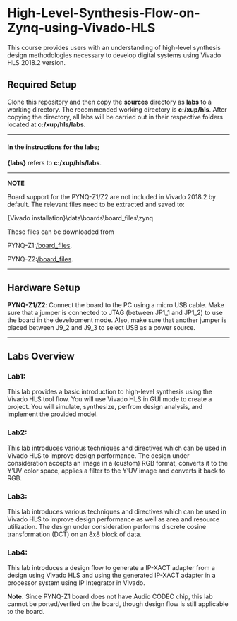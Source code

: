 # High-Level-Synthesis-Flow-on-Zynq-using-Vivado-HLS

This course provides users with an understanding of high-level synthesis design methodologies necessary to develop digital systems using Vivado HLS 2018.2 version.

## Required Setup

Clone this repository and then copy the **sources** directory as **labs** to a working directory. The recommended working directory is **c:/xup/hls**.  After copying the directory, all labs will be carried out in their respective folders located at **c:/xup/hls/labs**. 

---
#### In the instructions for the labs;

**{labs}** refers to **c:/xup/hls/labs**.

---
**NOTE**

Board support for the PYNQ-Z1/Z2 are not included in Vivado 2018.2 by default. The relevant files need to be extracted and saved to:

 {Vivado installation}\data\boards\board_files\zynq

These files can be downloaded from  

PYNQ-Z1:[/board_files](https://www.xilinx.com/support/documentation/university/vivado/workshops/vivado-adv-embedded-design-zynq/materials/2018x/PYNQZ1/pynq-z1.zip). 

PYNQ-Z2:[/board_files](https://www.xilinx.com/support/documentation/university/vivado/workshops/vivado-adv-embedded-design-zynq/materials/2018x/PYNQZ2/pynq-z2.zip). 

---

## Hardware Setup

**PYNQ-Z1/Z2**:  Connect the board to the PC using a micro USB cable. Make sure that a jumper is connected to JTAG (between JP1_1 and JP1_2) to use the board in the development mode. Also, make sure that another jumper is placed between J9_2 and J9_3 to select USB as a power source.

---

## Labs Overview

### Lab1:

This lab provides a basic introduction to high-level synthesis using the Vivado HLS tool flow. You will use
Vivado HLS in GUI mode to create a project. You will simulate, synthesize, perfrom design analysis, and implement the provided
model.

### Lab2:

This lab introduces various techniques and directives which can be used in Vivado HLS to improve
design performance. The design under consideration accepts an image in a (custom) RGB format,
converts it to the Y’UV color space, applies a filter to the Y’UV image and converts it back to RGB.

### Lab3:

This lab introduces various techniques and directives which can be used in Vivado HLS to improve
design performance as well as area and resource utilization. The design under consideration performs
discrete cosine transformation (DCT) on an 8x8 block of data.

### Lab4:

This lab introduces a design flow to generate a IP-XACT adapter from a design using Vivado HLS and
using the generated IP-XACT adapter in a processor system using IP Integrator in Vivado.

**Note.** Since PYNQ-Z1 board does not have Audio CODEC chip, this lab cannot be ported/verfied on the board, though design flow is still applicable to the board.
